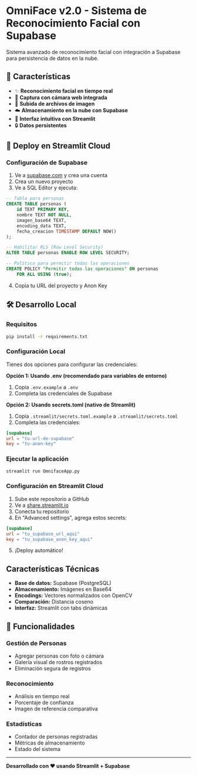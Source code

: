 # OmniFace v2.0 - Sistema de Reconocimiento Facial con Supabase

Sistema avanzado de reconocimiento facial con integración a Supabase para persistencia de datos en la nube.

## 🌟 Características

- ✨ **Reconocimiento facial en tiempo real**
- 📸 **Captura con cámara web integrada**
- 📁 **Subida de archivos de imagen**
- ☁️ **Almacenamiento en la nube con Supabase**
- 🎯 **Interfaz intuitiva con Streamlit**
- 🔒 **Datos persistentes**

## 🚀 Deploy en Streamlit Cloud

### Configuración de Supabase

1. Ve a [supabase.com](https://supabase.com) y crea una cuenta
2. Crea un nuevo proyecto
3. Ve a SQL Editor y ejecuta:

```sql
-- Tabla para personas
CREATE TABLE personas (
    id TEXT PRIMARY KEY,
    nombre TEXT NOT NULL,
    imagen_base64 TEXT,
    encoding_data TEXT,
    fecha_creacion TIMESTAMP DEFAULT NOW()
);

-- Habilitar RLS (Row Level Security)
ALTER TABLE personas ENABLE ROW LEVEL SECURITY;

-- Política para permitir todas las operaciones
CREATE POLICY "Permitir todas las operaciones" ON personas
    FOR ALL USING (true);
```

4. Copia tu URL del proyecto y Anon Key

## 🛠️ Desarrollo Local

### Requisitos

```bash
pip install -r requirements.txt
```

### Configuración Local

Tienes dos opciones para configurar las credenciales:

**Opción 1: Usando .env (recomendado para variables de entorno)**
1. Copia `.env.example` a `.env`
2. Completa las credenciales de Supabase

**Opción 2: Usando secrets.toml (nativo de Streamlit)**
1. Copia `.streamlit/secrets.toml.example` a `.streamlit/secrets.toml`
2. Completa las credenciales:

```toml
[supabase]
url = "tu-url-de-supabase"
key = "tu-anon-key"
```

### Ejecutar la aplicación

```bash
streamlit run OmnifaceApp.py
```

### Configuración en Streamlit Cloud

1. Sube este repositorio a GitHub
2. Ve a [share.streamlit.io](https://share.streamlit.io)
3. Conecta tu repositorio
4. En "Advanced settings", agrega estos secrets:

```toml
[supabase]
url = "tu_supabase_url_aqui"
key = "tu_supabase_anon_key_aqui"
```

5. ¡Deploy automático!

##  Características Técnicas

- **Base de datos:** Supabase (PostgreSQL)
- **Almacenamiento:** Imágenes en Base64
- **Encodings:** Vectores normalizados con OpenCV
- **Comparación:** Distancia coseno
- **Interfaz:** Streamlit con tabs dinámicas

## 🎯 Funcionalidades

### Gestión de Personas
- Agregar personas con foto o cámara
- Galería visual de rostros registrados
- Eliminación segura de registros

### Reconocimiento
- Análisis en tiempo real
- Porcentaje de confianza
- Imagen de referencia comparativa

### Estadísticas
- Contador de personas registradas
- Métricas de almacenamiento
- Estado del sistema

---

**Desarrollado con ❤️ usando Streamlit + Supabase**
